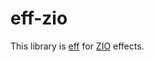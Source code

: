 # eff-zio

This library is [eff](https://github.com/atnos-org/eff) for [ZIO](https://github.com/zio/zio) effects.

